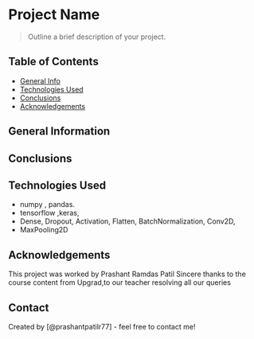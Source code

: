 # Project Name
> Outline a brief description of your project.


## Table of Contents
* [General Info](#general-information)
* [Technologies Used](#technologies-used)
* [Conclusions](#conclusions)
* [Acknowledgements](#acknowledgements)

<!-- You can include any other section that is pertinent to your problem -->

## General Information


## Conclusions




## Technologies Used
- numpy , pandas.
- tensorflow ,keras,
- Dense, Dropout, Activation, Flatten, BatchNormalization, Conv2D,
-  MaxPooling2D

<!-- As the libraries versions keep on changing, it is recommended to mention the version of library used in this project -->

## Acknowledgements
This project was worked by Prashant Ramdas Patil
Sincere thanks to the course content from Upgrad,to our teacher resolving all our queries 


## Contact
Created by [@prashantpatilr77] - feel free to contact me!


<!-- Optional -->
<!-- ## License -->
<!-- This project is open source and available under the [... License](). -->

<!-- You don't have to include all sections - just the one's relevant to your project -->